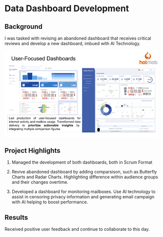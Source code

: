 # Data Dashboard Development

## Background

I was tasked with revising an abandoned dashboard that receives critical reviews and develop a new dashboard, imbued with AI Technology.

![Alt Text](./work-porfolio-hotmob6.png)

## Project Highlights

1. Managed the development of both dashboards, both in Scrum Format

2. Revive abandoned dashboard by adding comparsison, such as Butterfly Charts and Radar Charts. Highlighting difference within audience groups and their changes overtime.

3. Developed a dashboard for monitoring mailboxes. Use AI technology to assist in censoring privacy information and generating email campaign with AI helping to boost performance.

## Results

Received positive user feedback and continue to collaborate to this day.